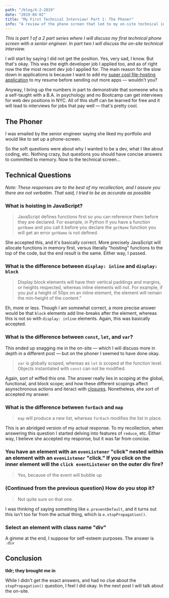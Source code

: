 ```yaml
---
path: "/blog/4-2-2019"
date: "2019-04-02"
title: "My First Technical Interview! Part 1: The Phoner"
info: "A review of the phone screen that led to my on-site technical interview."
--- 
```

*This is part 1 of a 2 part series where I will discuss my first technical phone screen with a senior engineer. In part two I will discuss the on-site technical interview.*

I will start by saying I did not get the position. Yes, very sad, I know. But that's okay. This was the eigth developer job I applied too, and as of right now the the most recent dev job I applied for. The main reason for the slow down in applications is because I want to add my [super cool file-hosting application](https://files.crandall.dev) to my resume before sending out more apps &mdash; wouldn't you?

Anyway, I bring up the numbers in part to demonstrate that someone who is a self-taught with a B.A. in psychology and no Bootcamp can get interviews for web dev positions in NYC. All of this stuff can be learned for free and it will lead to interviews for jobs that pay well &mdash; that's pretty cool.




## The Phoner
I was emailed by the senior engineer saying she liked my portfolio and would like to set up a phone-screen. 

So the soft questions were about why I wanted to be a dev, what I like about coding, etc. Nothing crazy, but questions you should have concise answers to committed to memory. Now to the technical screen... 

<!-- Quick anecdote, it sounded like the interviewer was on speaker in a stair-well. I could barely hear her, but I didn't want to say as much becuase I didn't want her associate my phoner with any negativity &mdash; burdened by a psych degree it seems. -->

## Technical Questions

*Note: These responses are to the best of my recollection, and I assure you there are not verbatim. That said, I tried to be as accurate as possible*

### What is hoisting in JavaScript?

> JavaScript defines functions first so you can reference them before they are declared. For example, in Python if you have a function `getName` and you call it before you declare the `getName` function you will get an error `getName` is not defined.

She accepted this, and it's basically correct. More precisely JavaScript will allocate functions in memory first, versus literally "hoisting" functions to the top of the code, but the end result is the same. Either way, I passed.

### What is the difference between `display: inline` and `display: block`
>  Display block elements will have their vertical paddings and margins, or heights respected, whereas inline elements will not. For example, if you put a height of 50px on an inline element, the element will remain the min-height of the content."

Eh, more or less. Though I am somewhat correct, a more precise answer would be that `block` elements add line-breaks after the element, whereas this is not so with `display: inline` elements. Again, this was basically accepted.

### What is the difference between `const`, `let`, and `var`?
This ended up snagging me in the on-site &mdash; which I will discuss more in depth in a different post &mdash; but on the phoner I seemed to have done okay. 

> `var` is globally scoped, whereas as `let` is scoped at the function level. Objects instantiated with `const` can not be modified.

Again, sort of wiffed this one. The answer really lies in scoping at the global, functional, and block scope; and how these different scopings affect asynschronous actions and iteract with [closures](https://developer.mozilla.org/en-US/docs/Web/JavaScript/Closures). Nonetheless, she sort of accepted my answer.

### What is the difference between `forEach` and `map`
> `map` will produce a new list, whereas `forEach` modifies the list in place.

This is an abridged version of my actual response. To my recollection, when answering this question I started delving into features of `reduce`, etc. Either way, I believe she accepted my response, but it was far from concise.

### You have an element with an `evenListener` "click" nested within an element with an `evenListener` "click." If you click on the inner element will the `click eventListener` on the outer div fire?

> Yes, because of the event will bubble up

### (Continued from the previous question) How do you stop it?

> Not quite sure on that one.

I was thinking of saying something like `e.preventDefault`, and it turns out this isn't too far from the actual thing, which is `e.stopPropagation()`.

### Select an element with class name "div" 
A gimme at the end, I suppose for self-esteem purposes. The answer is `.div`


## Conclusion

**tldr; they brought me in**

While I didn't get the exact answers, and had no clue about the `stopPropagation()` question, I feel I did okay. In the next post I will talk about the on-site.